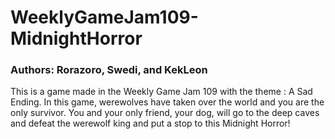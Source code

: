 # WeeklyGameJam109-MidnightHorror
### Authors: Rorazoro, Swedi, and KekLeon
This is a game made in the Weekly Game Jam 109 with the theme : A Sad Ending. In this game, werewolves have taken over the world and you are the only survivor. You and your only friend, your dog, will go to the deep caves and defeat the werewolf king and put a stop to this Midnight Horror!
